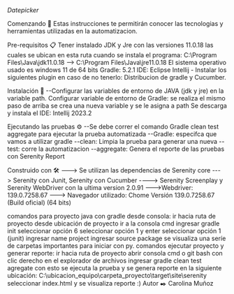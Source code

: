 *Datepicker*

Comenzando 🚀 Estas instrucciones te permitirán conocer las tecnologias y herramientas utilizadas en la automatizacion.

Pre-requisitos 📋 Tener instalado JDK y Jre con las versiones 11.0.18 las cuales se ubican en esta ruta cuando se instala el programa: C:\Program Files\Java\jdk11.0.18 --> C:\Program Files\Java\jre11.0.18 El sistema operativo usado es windows 11 de 64 bits Gradle: 5.2.1 IDE: Eclipse Intellij - Instalar los siguientes plugin en caso de no tenerlo: Distribucion de gradle y Cucumber.

Instalación 🔧 --Configurar las variables de entorno de JAVA (jdk y jre) en la variable path. Configurar variable de entorno de Gradle: se realiza el mismo paso de arriba se crea una nueva variable y se le asigna a path Se descarga y instala el IDE: Intellij 2023.2

Ejecutando las pruebas ⚙️ --Se debe correr el comando Gradle clean test aggregate para ejecutar la prueba automatizada --Gradle: especifca que vamos a utilizar gradle --clean: Limpia la prueba para generar una nueva -- test: corre la automatizacion --aggregate: Genera el reporte de las pruebas con Serenity Report

Construido con 🛠️ ---> Se utilizan las dependencias de Serenity core ---> Serenity con Junit, Serenity con Cucumber ----> Serenity Screenplay y Serenity WebDriver con la ultima version 2.0.91 --->Webdriver: 139.0.7258.67 ---> Navegador utilizado: Chome Versión 139.0.7258.67 (Build oficial) (64 bits)

comandos para proyecto java con gradle desde consola:
ir hacia ruta de proyecto
desde ubicación de proyecto ir a la consola cmd
ingresar gradle init
seleccionar opción 6
seleccionar opción 1 y enter
seleccionar opción 1 (junit)
ingresar name project
ingresar source package se visualiza una seríe de carpetas importantes para iniciar con py.
comandos ejecutar proyecto y generar reporte:
ir hacia ruta de proyecto
abrir consola cmd o git bash con clic derecho en el explorador de archivos
ingresar gradle clean test agregate con esto se ejecuta la prueba y se genera reporte en la siguiente ubicación: C:\ubicacion_equipo\carpeta_proyecto\target\site\serenity
seleccionar index.html y se visualiza reporte :)
Autor ✒️ Carolina Muñoz
